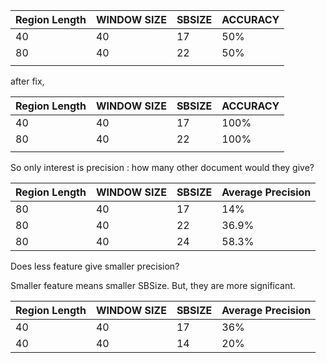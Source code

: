 | Region Length | WINDOW SIZE | SBSIZE | ACCURACY |
| ------------- | ----------- | ------ | -------- |
| 40            | 40          | 17     | 50%      |
| 80            | 40          | 22     | 50%      |
|               |             |        |          |

after fix,

| Region Length | WINDOW SIZE | SBSIZE | ACCURACY |
| ------------- | ----------- | ------ | -------- |
| 40            | 40          | 17     | 100%     |
| 80            | 40          | 22     | 100%     |
|               |             |        |          |

So only interest is precision : how many other document would they give?


| Region Length | WINDOW SIZE | SBSIZE | Average Precision |
| ------------- | ----------- | ------ | ----------------- |
| 80            | 40          | 17     | 14%               |
| 80            | 40          | 22     | 36.9%             |
| 80            | 40          | 24     | 58.3%             |

Does less feature give smaller precision?

Smaller feature means smaller SBSize. But, they are more significant.

| Region Length | WINDOW SIZE | SBSIZE | Average Precision |
| ------------- | ----------- | ------ | ----------------- |
| 40            | 40          | 17     | 36%               |
| 40            | 40          | 14     | 20%               |

